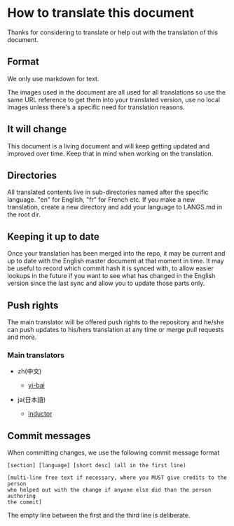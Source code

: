# How to translate this document

Thanks for considering to translate or help out with the translation of this
document.

## Format

We only use markdown for text.

The images used in the document are all used for all translations so use the
same URL reference to get them into your translated version, use no local
images unless there's a specific need for translation reasons.

## It will change

This document is a living document and will keep getting updated and improved
over time. Keep that in mind when working on the translation.

## Directories

All translated contents live in sub-directories named after the specific
language. "en" for English, "fr" for French etc. If you make a new
translation, create a new directory and add your language to LANGS.md in the
root dir.

## Keeping it up to date

Once your translation has been merged into the repo, it may be current and up
to date with the English master document at that moment in time. It may be
useful to record which commit hash it is synced with, to allow easier lookups
in the future if you want to see what has changed in the English version since
the last sync and allow you to update those parts only.

## Push rights

The main translator will be offered push rights to the repository and he/she
can push updates to his/hers translation at any time or merge pull requests
and more.

### Main translators
- zh(中文)
  - [yi-bai](https://github.com/yi-bai)

- ja(日本語)
  - [inductor](https://github.com/inductor)

## Commit messages

When committing changes, we use the following commit message format


    [section] [language] [short desc] (all in the first line)

    [multi-line free text if necessary, where you MUST give credits to the person
    who helped out with the change if anyone else did than the person authoring
    the commit]

The empty line between the first and the third line is deliberate.
